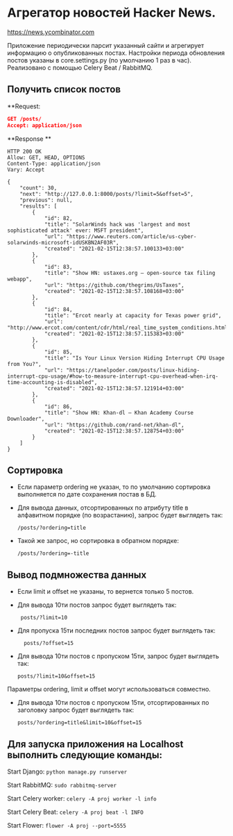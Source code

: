 
# Агрегатор новостей Hacker News.
https://news.ycombinator.com

Приложение периодически парсит указанный сайти и агрегирует информацию о опубликованных постах.
Настройки периода обновления постов указаны в core.settings.py (по умолчанию 1 раз в час). Реализовано с помощью Celery Beat / RabbitMQ.

## Получить список постов
**Request: 
```json
GET /posts/
Accept: application/json

```
**Response **
```
HTTP 200 OK
Allow: GET, HEAD, OPTIONS
Content-Type: application/json
Vary: Accept

{
    "count": 30,
    "next": "http://127.0.0.1:8000/posts/?limit=5&offset=5",
    "previous": null,
    "results": [
        {
            "id": 82,
            "title": "SolarWinds hack was 'largest and most sophisticated attack' ever: MSFT president",
            "url": "https://www.reuters.com/article/us-cyber-solarwinds-microsoft-idUSKBN2AF03R",
            "created": "2021-02-15T12:38:57.100133+03:00"
        },
        {
            "id": 83,
            "title": "Show HN: ustaxes.org – open-source tax filing webapp",
            "url": "https://github.com/thegrims/UsTaxes",
            "created": "2021-02-15T12:38:57.108168+03:00"
        },
        {
            "id": 84,
            "title": "Ercot nearly at capacity for Texas power grid",
            "url": "http://www.ercot.com/content/cdr/html/real_time_system_conditions.html",
            "created": "2021-02-15T12:38:57.115383+03:00"
        },
        {
            "id": 85,
            "title": "Is Your Linux Version Hiding Interrupt CPU Usage from You?",
            "url": "https://tanelpoder.com/posts/linux-hiding-interrupt-cpu-usage/#how-to-measure-interrupt-cpu-overhead-when-irq-time-accounting-is-disabled",
            "created": "2021-02-15T12:38:57.121914+03:00"
        },
        {
            "id": 86,
            "title": "Show HN: Khan-dl – Khan Academy Course Downloader",
            "url": "https://github.com/rand-net/khan-dl",
            "created": "2021-02-15T12:38:57.128754+03:00"
        }
    ]
}
```
## Сортировка
* Если параметр ordering не указан, то по умолчанию сортировка выполняется по дате сохранения постав в БД.
* Для вывода данных, отсортированных по атрибуту title в алфавитном порядке (по возрастанию), запрос будет выглядеть так:
   
    ```/posts/?ordering=title```
* Такой же запрос, но сортировка в обратном порядке:
   
    ```/posts/?ordering=-title```

## Вывод подмножества данных 

* Если limit и offset не указаны, то вернется только 5 постов.
* Для вывода 10ти постов запрос будет выглядеть так:
  
    ``` posts/?limit=10```
* Для пропуска 15ти последних постов запрос будет выглядеть так:
  
    ```  posts/?offset=15```
* Для вывода 10ти постов с пропуском 15ти, запрос будет выглядеть так:
  
    ``` posts/?limit=10&offset=15 ```
  

Параметры ordering, limit и offset могут использоваться совместно.
* Для вывода 10ти постов с пропуском 15ти, отсортированных по заголовку запрос будет выглядеть так:
  
    ``` posts/?ordering=title&limit=10&offset=15 ```

## Для запуска приложения на Localhost выполнить следующие команды:
Start Django: ```python manage.py runserver```

Start RabbitMQ: ```sudo rabbitmq-server```

Start Celery worker: ```celery -A proj worker -l info```

Start Celery Beat: ```celery -A proj beat -l INFO```

Start Flower: ```flower -A proj --port=5555```
